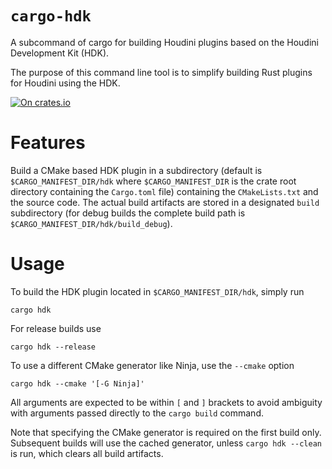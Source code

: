 # `cargo-hdk`

A subcommand of cargo for building Houdini plugins based on the Houdini Development Kit (HDK).

The purpose of this command line tool is to simplify building Rust plugins for Houdini using the
HDK.

[![On crates.io](https://img.shields.io/crates/v/cargo-hdk.svg)](https://crates.io/crates/cargo-hdk)

# Features

Build a CMake based HDK plugin in a subdirectory (default is `$CARGO_MANIFEST_DIR/hdk` where
`$CARGO_MANIFEST_DIR` is the crate root directory containing the `Cargo.toml` file) containing the
`CMakeLists.txt` and the source code. The actual build artifacts are stored in a designated `build`
subdirectory (for debug builds the complete build path is `$CARGO_MANIFEST_DIR/hdk/build_debug`).

# Usage

To build the HDK plugin located in `$CARGO_MANIFEST_DIR/hdk`, simply run

```
cargo hdk
```

For release builds use

```
cargo hdk --release
```

To use a different CMake generator like Ninja, use the `--cmake` option

```
cargo hdk --cmake '[-G Ninja]'
```

All arguments are expected to be within `[` and `]` brackets to avoid ambiguity with arguments
passed directly to the `cargo build` command.

Note that specifying the CMake generator is required on the first build only. Subsequent builds will
use the cached generator, unless `cargo hdk --clean` is run, which clears all build artifacts.

